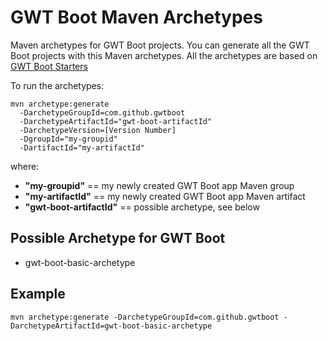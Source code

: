 # GWT Boot Maven Archetypes
Maven archetypes for GWT Boot projects. You can generate all the GWT Boot projects with this Maven archetypes. 
All the archetypes are based on [GWT Boot Starters](https://github.com/gwtboot/gwt-boot-modules)

To run the archetypes:

```
mvn archetype:generate 
  -DarchetypeGroupId=com.github.gwtboot 
  -DarchetypeArtifactId="gwt-boot-artifactId" 
  -DarchetypeVersion=[Version Number] 
  -DgroupId="my-groupid" 
  -DartifactId="my-artifactId"
```

where:
 * **"my-groupid"** == my newly created GWT Boot app Maven group
 * **"my-artifactId"** == my newly created GWT Boot app Maven artifact
 * **"gwt-boot-artifactId"** == possible archetype, see below

 ## Possible Archetype for GWT Boot
 * gwt-boot-basic-archetype

## Example
```
mvn archetype:generate -DarchetypeGroupId=com.github.gwtboot -DarchetypeArtifactId=gwt-boot-basic-archetype 
```

 
